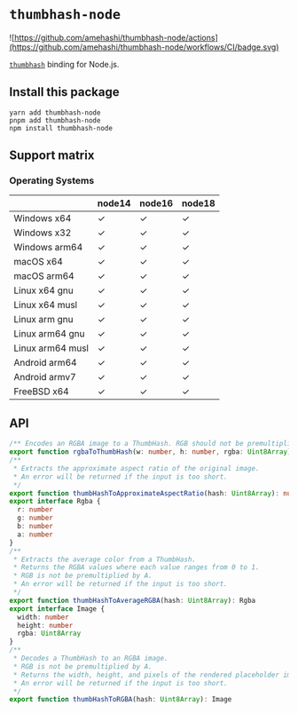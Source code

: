 # `thumbhash-node`

![https://github.com/amehashi/thumbhash-node/actions](https://github.com/amehashi/thumbhash-node/workflows/CI/badge.svg)

[`thumbhash`](https://github.com/evanw/thumbhash) binding for Node.js.

## Install this package

```
yarn add thumbhash-node
pnpm add thumbhash-node
npm install thumbhash-node
```

## Support matrix

### Operating Systems

|                  | node14 | node16 | node18 |
| ---------------- | ------ | ------ | ------ |
| Windows x64      | ✓      | ✓      | ✓      |
| Windows x32      | ✓      | ✓      | ✓      |
| Windows arm64    | ✓      | ✓      | ✓      |
| macOS x64        | ✓      | ✓      | ✓      |
| macOS arm64      | ✓      | ✓      | ✓      |
| Linux x64 gnu    | ✓      | ✓      | ✓      |
| Linux x64 musl   | ✓      | ✓      | ✓      |
| Linux arm gnu    | ✓      | ✓      | ✓      |
| Linux arm64 gnu  | ✓      | ✓      | ✓      |
| Linux arm64 musl | ✓      | ✓      | ✓      |
| Android arm64    | ✓      | ✓      | ✓      |
| Android armv7    | ✓      | ✓      | ✓      |
| FreeBSD x64      | ✓      | ✓      | ✓      |

## API

```ts
/** Encodes an RGBA image to a ThumbHash. RGB should not be premultiplied by A. */
export function rgbaToThumbHash(w: number, h: number, rgba: Uint8Array): Uint8Array
/**
 * Extracts the approximate aspect ratio of the original image.
 * An error will be returned if the input is too short.
 */
export function thumbHashToApproximateAspectRatio(hash: Uint8Array): number
export interface Rgba {
  r: number
  g: number
  b: number
  a: number
}
/**
 * Extracts the average color from a ThumbHash.
 * Returns the RGBA values where each value ranges from 0 to 1.
 * RGB is not be premultiplied by A.
 * An error will be returned if the input is too short.
 */
export function thumbHashToAverageRGBA(hash: Uint8Array): Rgba
export interface Image {
  width: number
  height: number
  rgba: Uint8Array
}
/**
 * Decodes a ThumbHash to an RGBA image.
 * RGB is not be premultiplied by A.
 * Returns the width, height, and pixels of the rendered placeholder image.
 * An error will be returned if the input is too short.
 */
export function thumbHashToRGBA(hash: Uint8Array): Image
```
